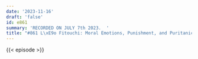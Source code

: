 ```yaml
---
date: '2023-11-16'
draft: 'false'
id: e861
summary: 'RECORDED ON JULY 7th 2023.  '
title: "#861 L\xE9o Fitouchi: Moral Emotions, Punishment, and Puritanical Morality"
---
```

{{< episode >}}
